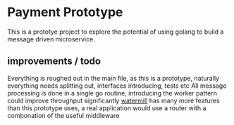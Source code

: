 # Payment Prototype

This is a prototye project to explore the potential of using golang to build a message driven microservice.

## improvements / todo

Everything is roughed out in the main file, as this is a prototype, naturally everything needs splitting out, interfaces introducing, tests etc
All message processing is done in a single go routine, introducing the worker pattern could improve throughput significantly
[watermill](https://watermill.io/) has many more features than this prototype uses, a real application would use a router with a combonation of the useful middleware
